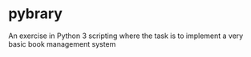 # pybrary
An exercise in Python 3 scripting where the task is to implement a very basic book management system

